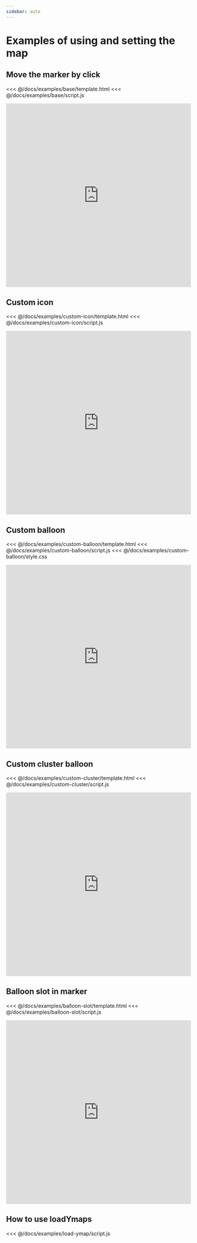 ```yaml
---
sidebar: auto
---
```


# Examples of using and setting the map

## Move the marker by click

<<< @/docs/examples/base/template.html
<<< @/docs/examples/base/script.js
<iframe height="500" style="width: 100%;" scrolling="no" title="Move marker by click" src="https://codepen.io/PNKBizz/embed/ExaeZvx?height=500&theme-id=default&default-tab=result" frameborder="no" allowtransparency="true" allowfullscreen="true">
  See the Pen <a href='https://codepen.io/PNKBizz/pen/ExaeZvx'>Move marker by click</a> by PNKBizz
  (<a href='https://codepen.io/PNKBizz'>@PNKBizz</a>) on <a href='https://codepen.io'>CodePen</a>.
</iframe>

## Custom icon

<<< @/docs/examples/custom-icon/template.html
<<< @/docs/examples/custom-icon/script.js
<iframe height="500" style="width: 100%;" scrolling="no" title="Custom Icon" src="https://codepen.io/PNKBizz/embed/ZEYMxKP?height=500&theme-id=default&default-tab=result" frameborder="no" allowtransparency="true" allowfullscreen="true">
  See the Pen <a href='https://codepen.io/PNKBizz/pen/ZEYMxKP'>Custom Icon</a> by PNKBizz
  (<a href='https://codepen.io/PNKBizz'>@PNKBizz</a>) on <a href='https://codepen.io'>CodePen</a>.
</iframe>

## Custom balloon

<<< @/docs/examples/custom-balloon/template.html
<<< @/docs/examples/custom-balloon/script.js
<<< @/docs/examples/custom-balloon/style.css
<iframe height="500" style="width: 100%;" scrolling="no" title="Balloon template" src="https://codepen.io/PNKBizz/embed/povOLLG?height=500&theme-id=default&default-tab=result" frameborder="no" allowtransparency="true" allowfullscreen="true">
  See the Pen <a href='https://codepen.io/PNKBizz/pen/povOLLG'>Balloon template</a> by PNKBizz
  (<a href='https://codepen.io/PNKBizz'>@PNKBizz</a>) on <a href='https://codepen.io'>CodePen</a>.
</iframe>

## Custom cluster balloon

<<< @/docs/examples/custom-cluster/template.html
<<< @/docs/examples/custom-cluster/script.js
<iframe height="500" style="width: 100%;" scrolling="no" title="Custom Cluster Balloon" src="https://codepen.io/PNKBizz/embed/YzPOLWe?height=500&theme-id=default&default-tab=result" frameborder="no" allowtransparency="true" allowfullscreen="true">
  See the Pen <a href='https://codepen.io/PNKBizz/pen/YzPOLWe'>Custom Cluster Balloon</a> by PNKBizz
  (<a href='https://codepen.io/PNKBizz'>@PNKBizz</a>) on <a href='https://codepen.io'>CodePen</a>.
</iframe>

## Balloon slot in marker

<<< @/docs/examples/balloon-slot/template.html
<<< @/docs/examples/balloon-slot/script.js
<iframe height="500" style="width: 100%;" scrolling="no" title="mdyGNaa" src="https://codepen.io/PNKBizz/embed/mdyGNaa?height=500&theme-id=default&default-tab=result" frameborder="no" allowtransparency="true" allowfullscreen="true">
  See the Pen <a href='https://codepen.io/PNKBizz/pen/mdyGNaa'>mdyGNaa</a> by PNKBizz
  (<a href='https://codepen.io/PNKBizz'>@PNKBizz</a>) on <a href='https://codepen.io'>CodePen</a>.
</iframe>

## How to use loadYmaps

<<< @/docs/examples/load-ymap/script.js